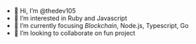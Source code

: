 - 👋 Hi, I’m @thedev105
- 👀 I’m interested in Ruby and Javascript
- 🌱 I’m currently focusing *Blockchain*, Node.js, Typescript, Go
- 💞️ I’m looking to collaborate on fun project

<!---
thedev105/thedev105 is a ✨ special ✨ repository because its `README.md` (this file) appears on your GitHub profile.
You can click the Preview link to take a look at your changes.
--->

